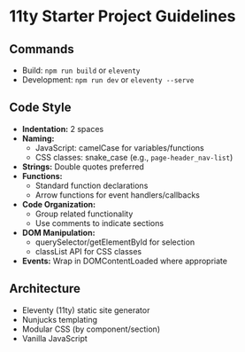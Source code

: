 # 11ty Starter Project Guidelines

## Commands
- Build: `npm run build` or `eleventy`
- Development: `npm run dev` or `eleventy --serve`

## Code Style
- **Indentation:** 2 spaces
- **Naming:**
  - JavaScript: camelCase for variables/functions
  - CSS classes: snake_case (e.g., `page-header_nav-list`)
- **Strings:** Double quotes preferred
- **Functions:** 
  - Standard function declarations
  - Arrow functions for event handlers/callbacks
- **Code Organization:** 
  - Group related functionality
  - Use comments to indicate sections
- **DOM Manipulation:**
  - querySelector/getElementById for selection
  - classList API for CSS classes
- **Events:** Wrap in DOMContentLoaded where appropriate

## Architecture
- Eleventy (11ty) static site generator
- Nunjucks templating
- Modular CSS (by component/section)
- Vanilla JavaScript